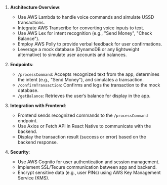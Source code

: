 
1. **Architecture Overview**:
   - Use AWS Lambda to handle voice commands and simulate USSD transactions.
   - Integrate AWS Transcribe for converting voice inputs to text.
   - Use AWS Lex for intent recognition (e.g., "Send Money", "Check Balance").
   - Employ AWS Polly to provide verbal feedback for user confirmations.
   - Leverage a mock database (DynamoDB or any lightweight alternative) to simulate user accounts and balances.

2. **Endpoints**:
   - `/processCommand`: Accepts recognized text from the app, determines the intent (e.g., "Send Money"), and simulates a transaction.
   - `/confirmTransaction`: Confirms and logs the transaction to the mock database.
   - `/getBalance`: Retrieves the user’s balance for display in the app.

3. **Integration with Frontend**:
   - Frontend sends recognized commands to the `/processCommand` endpoint.
   - Use Axios or Fetch API in React Native to communicate with the backend.
   - Display the transaction result (success or error) based on the backend response.

4. **Security**:
   - Use AWS Cognito for user authentication and session management.
   - Implement SSL/Tecure communication between app and backend.
   - Encrypt sensitive data (e.g., user PINs) using AWS Key Management Service (KMS).
